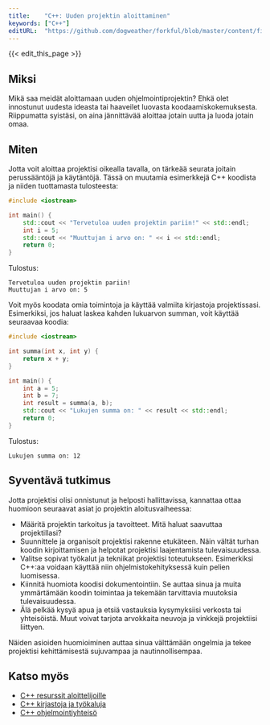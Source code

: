 ```yaml
---
title:    "C++: Uuden projektin aloittaminen"
keywords: ["C++"]
editURL:  "https://github.com/dogweather/forkful/blob/master/content/fi/cpp/starting-a-new-project.md"
---
```


{{< edit_this_page >}}

## Miksi

Mikä saa meidät aloittamaan uuden ohjelmointiprojektin? Ehkä olet innostunut uudesta ideasta tai haaveilet luovasta koodaamiskokemuksesta. Riippumatta syistäsi, on aina jännittävää aloittaa jotain uutta ja luoda jotain omaa.

## Miten

Jotta voit aloittaa projektisi oikealla tavalla, on tärkeää seurata joitain perussääntöjä ja käytäntöjä. Tässä on muutamia esimerkkejä C++ koodista ja niiden tuottamasta tulosteesta:

```C++
#include <iostream>

int main() {
    std::cout << "Tervetuloa uuden projektin pariin!" << std::endl;
    int i = 5;
    std::cout << "Muuttujan i arvo on: " << i << std::endl;
    return 0;
}
```
Tulostus:
```
Tervetuloa uuden projektin pariin!
Muuttujan i arvo on: 5
```

Voit myös koodata omia toimintoja ja käyttää valmiita kirjastoja projektissasi. Esimerkiksi, jos haluat laskea kahden lukuarvon summan, voit käyttää seuraavaa koodia:

```C++
#include <iostream>

int summa(int x, int y) {
    return x + y;
}

int main() {
    int a = 5;
    int b = 7;
    int result = summa(a, b);
    std::cout << "Lukujen summa on: " << result << std::endl;
    return 0;
}
```
Tulostus:
```
Lukujen summa on: 12
```

## Syventävä tutkimus

Jotta projektisi olisi onnistunut ja helposti hallittavissa, kannattaa ottaa huomioon seuraavat asiat jo projektin aloitusvaiheessa:

- Määritä projektin tarkoitus ja tavoitteet. Mitä haluat saavuttaa projektillasi?
- Suunnittele ja organisoit projektisi rakenne etukäteen. Näin vältät turhan koodin kirjoittamisen ja helpotat projektisi laajentamista tulevaisuudessa.
- Valitse sopivat työkalut ja tekniikat projektisi toteutukseen. Esimerkiksi C++:aa voidaan käyttää niin ohjelmistokehityksessä kuin pelien luomisessa.
- Kiinnitä huomiota koodisi dokumentointiin. Se auttaa sinua ja muita ymmärtämään koodin toimintaa ja tekemään tarvittavia muutoksia tulevaisuudessa.
- Älä pelkää kysyä apua ja etsiä vastauksia kysymyksiisi verkosta tai yhteisöistä. Muut voivat tarjota arvokkaita neuvoja ja vinkkejä projektiisi liittyen.

Näiden asioiden huomioiminen auttaa sinua välttämään ongelmia ja tekee projektisi kehittämisestä sujuvampaa ja nautinnollisempaa.

## Katso myös

- [C++ resurssit aloittelijoille](https://www.codecademy.com/learn/learn-c-plus-plus)
- [C++ kirjastoja ja työkaluja](https://isocpp.org/std/the-standard)
- [C++ ohjelmointiyhteisö](https://stackoverflow.com/questions/tagged/c%2b%2b)